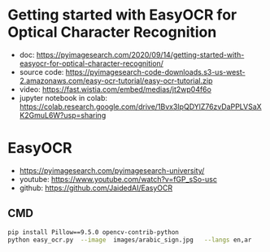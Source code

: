 # Getting started with EasyOCR for Optical Character Recognition
* doc: https://pyimagesearch.com/2020/09/14/getting-started-with-easyocr-for-optical-character-recognition/
* source code: https://pyimagesearch-code-downloads.s3-us-west-2.amazonaws.com/easy-ocr-tutorial/easy-ocr-tutorial.zip
* video: https://fast.wistia.com/embed/medias/jt2wp04f6o
* jupyter notebook in colab: https://colab.research.google.com/drive/1Bvx3IpQDYlZ76zvDaPPLVSaXK2GmuL6W?usp=sharing


# EasyOCR
* https://pyimagesearch.com/pyimagesearch-university/
* youtube: https://www.youtube.com/watch?v=fGP_sSo-usc
* github: https://github.com/JaidedAI/EasyOCR

## CMD
```bash
pip install Pillow==9.5.0 opencv-contrib-python
python easy_ocr.py  --image  images/arabic_sign.jpg   --langs en,ar
```
